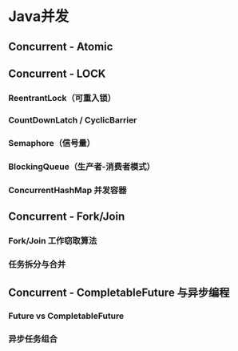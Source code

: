 # Java并发

## Concurrent - Atomic

## Concurrent - LOCK

### ReentrantLock（可重入锁）

### CountDownLatch / CyclicBarrier

### Semaphore（信号量）

### BlockingQueue（生产者-消费者模式）

### ConcurrentHashMap 并发容器


## Concurrent - Fork/Join

### Fork/Join 工作窃取算法

### 任务拆分与合并


## Concurrent - CompletableFuture 与异步编程

### Future vs CompletableFuture

### 异步任务组合
